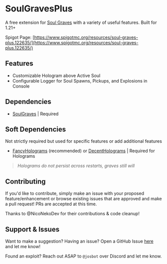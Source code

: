 # SoulGravesPlus
A free extension for [Soul Graves](https://github.com/FaultyFunctions/SoulGraves) with a variety of useful features. Built for 1.21+

Spigot Page: [https://www.spigotmc.org/resources/soul-graves-plus.122635/](https://www.spigotmc.org/resources/soul-graves-plus.122635/)

## Features
- Customizable Hologram above Active Soul
- Configurable Logger for Soul Spawns, Pickups, and Explosions in Console

## Dependencies
- [SoulGraves](https://github.com/FaultyFunctions/SoulGraves) | Required

## Soft Dependencies
Not strictly required but used for specific features or add additional features
- [FancyHolograms](https://modrinth.com/plugin/fancyholograms) (recommended) or [DecentHolograms](https://www.spigotmc.org/resources/decentholograms-1-8-1-21-4-papi-support-no-dependencies.96927/) | Required for Holograms
> _Holograms do not persist across restarts, graves still will_

## Contributing
If you'd like to contribute, simply make an issue with your proposed feature/enhancement or browse existing issues that are approved and make a pull request! PRs are accepted at this time.

Thanks to @NicoNekoDev for their contributions & code cleanup!

## Support & Issues
Want to make a suggestion? Having an issue? Open a GitHub Issue [here](https://github.com/JosTheDude/SoulGravesPlus/issues) and let me know! 

Found an exploit? Reach out ASAP to `@josbot` over Discord and let me know.
